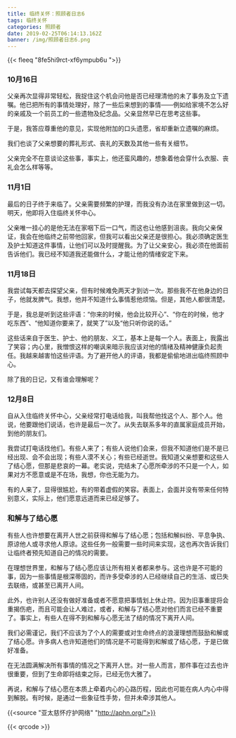 ```yaml
---
title: 临终关怀：照顾者日志6
tags: 临终关怀
categories: 照顾者
date: 2019-02-25T06:14:13.162Z
banner: /img/照顾者日志6.png
---
```

{{< fleeq "8fe5hi9rct-xf6ympub6u ">}}
### 10月16日
父亲再次显得非常轻松，我捉住这个机会问他是否已经理清他的未了事务及立下遗嘱。他已把所有的事情处理好，除了一些后来想到的事情——例如给家境不怎么好的亲戚及一个前员工的一些遗物及纪念品。父亲显然早已在思考这些事。

于是，我答应尊重他的意见，实现他附加的口头遗愿，省却重新立遗嘱的麻烦。

我们也谈了父亲想要的葬礼形式、丧礼的天数及其他一些有关细节。

父亲完全不在意谈论这些事，事实上，他还蛮风趣的，想象着他会穿什么衣服、丧礼会怎么样等等。

### 11月1日
最后的日子终于来临了。父亲需要频繁的护理，而我没有办法在家里做到这一切。明天，他即将入住临终关怀中心。

父亲唯一挂心的是他无法在家咽下后一口气，而这也让他感到沮丧。我向父亲保证，我会在他临终之前带他回家，但我可以看出父亲还是很担心。我必须确定医生及护士知道这件事情，让他们可以及时提醒我。为了让父亲安心，我必须在他面前告诉他们。我已经不知道我还能做什么，才能让他的情绪安定下来。

### 11月18日
我尝试每天都去探望父亲，但有时候难免两天才到访一次。那些我不在他身边的日子，他就发脾气。我想，他并不知道什么事情惹他烦恼。但是，其他人都很清楚。

于是，我总是听到这些评语：“你来的时候，他会比较开心”、“你在的时候，他才吃东西”、“他知道你要来了，就笑了”以及“他只听你说的话。”

这些话来自于医生、护士、他的朋友、义工，基本上是每一个人。表面上，我露出了笑容；内心里，我憎恨这样的嘲讽来暗示我应该对他的情绪及精神健康负起责任。我越来越害怕这些评语。为了避开他人的评语，我都是偷偷地进出临终照顾中心。

除了我的日记，又有谁会理解呢？

### 12月8日

自从入住临终关怀中心，父亲经常打电话给我，叫我帮他找这个人、那个人。他说，他要跟他们说话，也许是最后一次了。从失去联系多年的直属家庭成员开始，到他的朋友们。

我尝试打电话找他们。有些人来了；有些人说他们会来，但我不知道他们是不是已经出现、会不会出现；有些人漠不关心；有些已经逝世。我知道父亲想要和这些人了结心愿，但那是悲哀的一幕。老实说，完结未了心愿所牵涉的不只是一个人，如果对方不愿意或是不在场，我想，你也无能为力。

有的人来了，显得很尴尬，有的带着虚假的笑容。表面上，会面并没有带来任何特别意义，实际上，他们愿意远道而来已经足够了。

### 和解与了结心愿

有些人也许想要在离开人世之前获得和解与了结心愿；包括和解纠纷、平息争执、原谅他人或寻求他人原谅。这些任务一般需要一些时间来实现，这也再次告诉我们让临终者预先知道自己的情况的需要。

在理想世界里，和解与了结心愿应该让所有相关者都来参与。这也许是不可能的事，因为一些事情是根深蒂固的，而许多受牵涉的人已经继续自己的生活、或已失去联络，或甚至已离开人间。

此外，也许别人还没有做好准备或者不愿意把事情划上休止符。因为旧事重提将会重揭伤疤，而且可能会让人难过，或者，和解与了结心愿对他们而言已经不重要了。事实上，有些人在得不到和解与心愿无法了结的情况下离开人间。

我们必需谨记，我们不应该为了个人的需要或对生命终点的浪漫理想而鼓励和解或了结心愿。许多病人也许知道他们的情况是不可能得到和解或了结心愿，于是已做好准备。

在无法圆满解决所有事情的情况之下离开人世。对一些人而言，那件事在过去也许很重要，但到了生命即将结束之际，已经无伤大雅了。

再说，和解与了结心愿在本质上牵着内心的心路历程，因此也可能在病人内心中得到解脱。有时候，是通过一些象征性手势，但并未牵涉其他人。

{{<source "亚太慈怀疗护网络" "http://aphn.org/">}} 

{{< qrcode >}}
